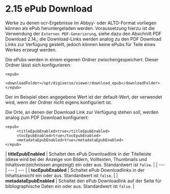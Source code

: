 # 2.15 ePub Download

Werke zu denen ocr-Ergebnisse im Abbyy- oder ALTO-Format vorliegen können als ePub heruntergeladen werden. Voraussetzung hierzu ist die Verwendung der `Externen PDF-Generierung`, siehe dazu den Abschnitt PDF Download 2.14.; die Download-Links werden analog zu den PDF Download Links zur Verfügung gestellt, jedoch können keine ePubs für Teile eines Werkes erzeugt werden.

Die ePubs werden in einem eigenen Ordner zwischengespeichert. Dieser Ordner lässt sich konfigurieren:

```markup
<epub>
    <downloadFolder>/opt/digiverso/viewer/download_epub</downloadFolder>
</epub>
```

Der im Beispiel oben angegebene Wert ist der default-Wert, der verwendet wird, wenn der Ordner nicht eigens konfiguriert ist.

Die Orte, an denen der Download Link zur Verfügung stehen soll, werden analog zum PDF Download konfiguriert:

```markup
<epub>
     <titleEpubEnabled>true</titleEpubEnabled>
     <tocEpubEnabled>true</tocEpubEnabled>
     <metadataEpubEnabled>true</metadataEpubEnabled>
</epub>
```

| **titleEpubEnabled** | Schaltet den ePub Downloadlink in der Titelleiste \(diese wird bei der Anzeige von Bildern, Volltexten, Thumbnails und Inhaltsverzeichnissen angezeigt\) ein oder aus. Standardwert ist `false`.  |
| --- | --- | --- |
| **tocEpubEnabled** | Schaltet ePub Downloadlinks in der Inhaltsansicht ein oder aus. Standardwert ist `false`. |
| **metadataEpubEnabled** | Schaltet den ePub Downloadlink auf der Seite für bibliographische Daten ein oder aus. Standardwert ist `false`.   |

